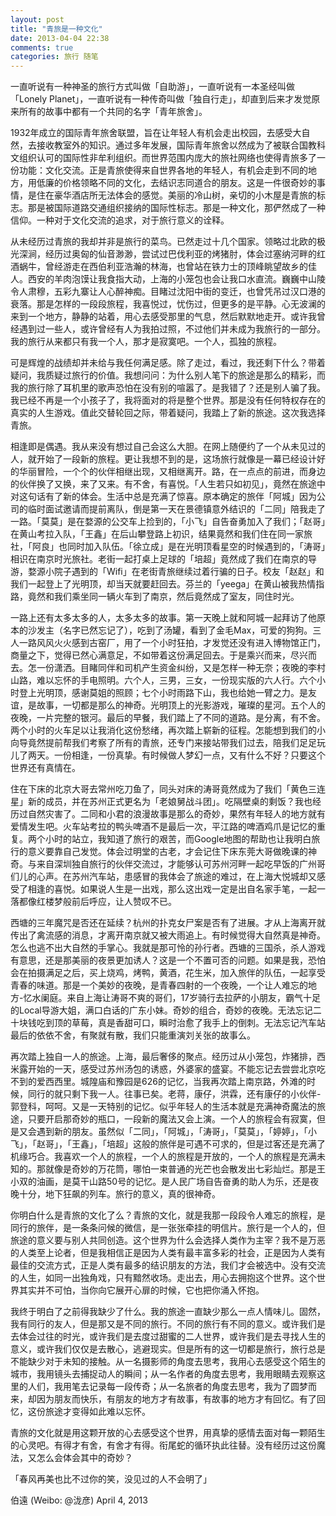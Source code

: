 ```yaml
---
layout: post
title: "青旅是一种文化"
date: 2013-04-04 22:38
comments: true
categories: 旅行 随笔
---
```

一直听说有一种神圣的旅行方式叫做「自助游」，一直听说有一本圣经叫做「Lonely Planet」，一直听说有一种传奇叫做「独自行走」，却直到后来才发觉原来所有的故事中都有一个共同的名字「青年旅舍」。

1932年成立的国际青年旅舍联盟，旨在让年轻人有机会走出校园，去感受大自然，去接收教室外的知识。通过多年发展，国际青年旅舍以然成为了被联合国教科文组织认可的国际性非牟利组织。而世界范围内庞大的旅社网络也使得青旅多了一份功能：文化交流。正是青旅使得来自世界各地的年轻人，有机会走到不同的地方，用低廉的价格领略不同的文化，去结识志同道合的朋友。这是一件很奇妙的事情，是住在豪华酒店所无法体会的感觉。美丽的冷山树，亲切的小木屋是青旅的标志。那是被国际道路交通组织接纳的国际性标志。那是一种文化，那俨然成了一种信仰。一种对于文化交流的追求，对于旅行意义的诠释。

从未经历过青旅的我却并非是旅行的菜鸟。已然走过十几个国家。领略过北欧的极光深涧，经历过奥匈的仙音渺渺，尝试过巴伐利亚的烤猪肘，体会过塞纳河畔的红酒蜗牛，曾经游走在西伯利亚浩瀚的林海，也曾站在铁力士的顶峰眺望故乡的佳人。西安的羊肉泡馍让我食指大动，上海的小笼包也会让我口水直流。巍巍中山陵令人肃穆，五彩九寨让人心醉神痴。目睹过沈阳中街的变迁，也曾凭吊过汉口港的衰落。那是怎样的一段段旅程，我喜悦过，忧伤过，但更多的是平静。心无波澜的来到一个地方，静静的站着，用心去感受那里的气息，然后默默地走开。或许我曾经遇到过一些人，或许曾经有人为我拍过照，不过他们并未成为我旅行的一部分。我的旅行从来都只有我一个人，那才是寂寞吧。一个人，孤独的旅程。

可是辉煌的战绩却并未给与我任何满足感。除了走过，看过，我还剩下什么？带着疑问，我质疑过旅行的价值。我想问问：为什么别人笔下的旅途是那么的精彩，而我的旅行除了耳机里的歌声恐怕在没有别的喧嚣了。是我错了？还是别人骗了我。我已经不再是一个小孩子了，我将面对的将是整个世界。那是没有任何特权存在的真实的人生游戏。值此交替轮回之际，带着疑问，我踏上了新的旅途。这次我选择青旅。

相逢即是偶遇。我从来没有想过自己会这么大胆。在网上随便约了一个从未见过的人，就开始了一段新的旅程。更让我想不到的是，这场旅行就像是一幕已经设计好的华丽冒险，一个个的伙伴相继出现，又相继离开。路，在一点点的前进，而身边的伙伴换了又换，来了又来。有不舍，有喜悦。「人生若只如初见」，竟然在旅途中对这句话有了新的体会。生活中总是充满了惊喜。原本确定的旅伴「阿城」因为公司的临时面试邀请而提前离队，倒是第一天在景德镇意外结识的「二同」陪我走了一路。「莫莫」是在婺源的公交车上捡到的，「小飞」自告奋勇加入了我们；「赵哥」在黄山考拉入队，「王鑫」在后山攀登路上初识，结果竟然和我们住在同一家旅社，「阿良」也同时加入队伍。「徐立成」是在光明顶看星空的时候遇到的，「涛哥」相识在南京时光旅社。老街一起打桌上足球的「培超」竟然成了我们在南京的导游，婺源小院子遇到的「Wifi」在老街青旅继续过着行骗的日子。校友「赵赵」和我们一起登上了光明顶，却当天就要赶回去。芬兰的「yeega」在黄山被我热情指路，竟然和我们乘坐同一辆火车到了南京，然后竟然成了室友，同住时光。

一路上还有太多太多的人，太多太多的故事。第一天晚上就和阿城一起拜访了他原本的沙发主（名字已然忘记了），吃到了汤罐，看到了金毛Max，可爱的狗狗。三人一路风风火火感到古窑厂，用了一个小时狂拍，才发觉还没有进入博物馆正门，商量之下，觉得已然心满意足，不如带着这份满足回去。于是乘兴而来，尽兴而去。怎一份潇洒。目睹同伴和司机产生资金纠纷，又是怎样一种无奈；夜晚的李村山路，难以忘怀的手电照明。六个人，三男，三女，一份现实版的六人行。六个小时登上光明顶，感谢莫姐的照顾；七个小时雨路下山，我也给她一臂之力。是友谊，是故事，一切都是那么的神奇。光明顶上的光影游戏，璀璨的星河。五个人的夜晚，一片完整的银河。最后的早餐，我们踏上了不同的道路。是分离，有不舍。两个小时的火车足以让我消化这份愁绪，再次踏上崭新的征程。怎能想到我们的小向导竟然提前帮我们考察了所有的青旅，还专门来接站带我们过去，陪我们足足玩儿了两天。一份相逢，一份真挚。有时候做人梦幻一点，又有什么不好？只要这个世界还有真情在。

住在下床的北京大哥去常州吃刀鱼了，同头对床的涛哥竟然成为了我们「黄色三连星」新的成员，并在苏州正式更名为「老娘舅战斗团」。吃隔壁桌的剩饭？我也经历过自然灾害了。二同和小君的浪漫故事是那么的奇妙，果然有年轻人的地方就有爱情发生吧。火车站考拉的鸭头啤酒不是最后一次，平江路的啤酒鸡爪是记忆的重复。两个小时的站立，我知道了旅行的艰苦，而Google地图的帮助也让我明白旅行的意义要靠自己发觉。体会过明堂的古老，才会记住下床东莞大哥做晚课的神奇。与来自深圳独自旅行的伙伴交流过，才能够认可苏州河畔一起吃早饭的广州哥们儿的心声。在苏州汽车站，患感冒的我体会了旅途的难过，在上海大悦城却又感受了相逢的喜悦。如果说人生是一出戏，那么这出戏一定是出自名家手笔，一起一落都像红楼梦般前后呼应，让人赞叹不已。

西塘的三年魔咒是否还在延续？杭州的扑克女尸案是否有了进展。才从上海离开就传出了禽流感的消息，才离开南京就又被大雨追上。有时候觉得大自然真是神奇。怎么也逃不出大自然的手掌心。我就是那可怜的孙行者。西塘的三国杀，杀人游戏有意思，还是那美丽的夜景更加诱人？这是一个不置可否的问题。如果是我，恐怕会在拍摄满足之后，买上烧鸡，烤鸭，黄酒，花生米，加入旅伴的队伍，一起享受青春的味道。那是一个美妙的夜晚，是青春四射的一个夜晚，一个让人难忘的地方-忆水阑庭。来自上海让涛哥不爽的哥们，17岁骑行去拉萨的小朋友，霸气十足的Local导游大姐，满口白话的广东小妹。奇妙的组合，奇妙的夜晚。无法忘记二十块钱吃到顶的草莓，真是香甜可口，瞬时治愈了我手上的倒刺。无法忘记汽车站最后的依依不舍，有聚就有散，我们只能重演刘关张的故事么。

再次踏上独自一人的旅途。上海，最后奢侈的聚点。经历过从小笼包，炸猪排，西米露开始的一天，感受过苏州汤包的诱惑，外婆家的盛宴。不能忘记去尝尝北京吃不到的爱西西里。城隍庙和豫园是626的记忆，当我再次踏上南京路，外滩的时候，同行的就只剩下我一人。往事已矣。老蒋，康仔，洪霖，还有康仔的小伙伴-郭登科，呵呵。又是一天特别的记忆。似乎年轻人的生活本就是充满神奇魔法的旅途，只要开启那奇妙的瓶口，一段新的魔法又会上演。一个人的旅程会有寂寞，但是又会遇到新的朋友。虽然似「二同」，「阿城」，「涛哥」，「莫莫」，「婷婷」，「小飞」，「赵哥」，「王鑫」，「培超」这般的旅伴是可遇不可求的，但是过客还是充满了机缘巧合。我喜欢一个人的旅程，一个人的旅程是开放的，一个人的旅程是充满未知的。那就像是奇妙的万花筒，哪怕一束普通的光芒也会散发出七彩灿烂。那是王小双的油画，是莫干山路50号的记忆。是人民广场自告奋勇的助人为乐，还是夜晚十分，地下狂飙的列车。旅行的意义，真的很神奇。

你明白什么是青旅的文化了么？青旅的文化，就是我那一段段令人难忘的旅程，是同行的旅伴，是一条条问候的微信，是一张张牵挂的明信片。旅行是一个人的，但旅途的意义要与别人共同创造。这个世界为什么会选择人类作为主宰？我不是万恶的人类至上论者，但是我相信正是因为人类有最丰富多彩的社会，正是因为人类有最佳的交流方式，正是人类有最多的结识朋友的方法，我们才会被选中。没有交流的人生，如同一出独角戏，只有黯然收场。走出去，用心去拥抱这个世界。这个世界其实并不可怕，当你向它展开心扉的时候，它也把你涌入怀抱。

我终于明白了之前得我缺少了什么。我的旅途一直缺少那么一点人情味儿。固然，我有同行的友人，但是那又是不同的旅行。不同的旅行有不同的意义。或许我们是去体会过往的时光，或许我们是去度过甜蜜的二人世界，或许我们是去寻找人生的意义，或许我们仅仅是去散心，逃避现实。但是所有的这一切都是旅行，旅行总是不能缺少对于未知的接触。从一名摄影师的角度去思考，我用心去感受这个陌生的城市，我用镜头去捕捉动人的瞬间；从一名作者的角度去思考，我用眼睛去观察这里的人们，我用笔去记录每一段传奇；从一名旅者的角度去思考，我为了圆梦而来，却因为朋友而快乐，有朋友的地方才有故事，有故事的地方才有回忆。有了回忆，这份旅途才变得如此难以忘怀。

青旅的文化就是用这颗开放的心去感受这个世界，用真挚的感情去面对每一颗陌生的心灵吧。有得才有舍，有舍才有得。衔尾蛇的循环执此往替。没有经历过这份魔法，又怎么会体会其中的奇妙？

「春风再美也比不过你的笑，没见过的人不会明了」

伯遠 (Weibo: @泷彦)April 4, 2013